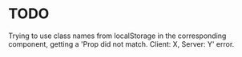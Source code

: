 # TODO

Trying to use class names from localStorage in the corresponding component, getting a 'Prop did not match. Client: X, Server: Y' error.
